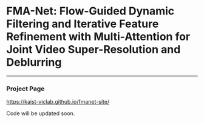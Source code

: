 # FMA-Net: Flow-Guided Dynamic Filtering and Iterative Feature Refinement with Multi-Attention for Joint Video Super-Resolution and Deblurring

---
### Project Page

https://kaist-viclab.github.io/fmanet-site/

Code will be updated soon.